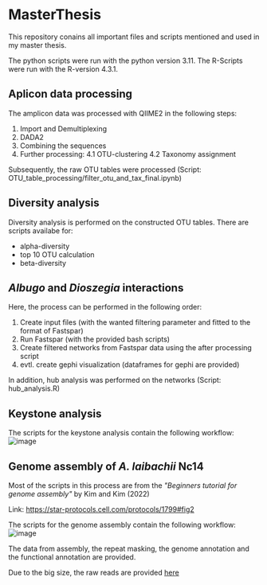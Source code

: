 # MasterThesis
This repository conains all important files and scripts mentioned and used in my master thesis.

The python scripts were run with the python version 3.11. The R-Scripts were run with the R-version 4.3.1.

## Aplicon data processing
The amplicon data was processed with QIIME2 in the following steps:
1. Import and Demultiplexing
2. DADA2
3. Combining the sequences
4. Further processing:
   4.1 OTU-clustering
   4.2 Taxonomy assignment

Subsequently, the raw OTU tables were processed (Script: OTU_table_processing/filter_otu_and_tax_final.ipynb)

## Diversity analysis
Diversity analysis is performed on the constructed OTU tables. 
There are scripts availabe for:
- alpha-diversity
- top 10 OTU calculation
- beta-diversity

## *Albugo* and *Dioszegia* interactions
Here, the process can be performed in the following order:
1. Create input files (with the wanted filtering parameter and fitted to the format of Fastspar)
2. Run Fastspar (with the provided bash scripts)
3. Create filtered networks from Fastspar data using the after processing script
4. evtl. create gephi visualization (dataframes for gephi are provided)

In addition, hub analysis was performed on the networks (Script: hub_analysis.R)

## Keystone analysis

The scripts for the keystone analysis contain the following workflow:
![image](https://github.com/user-attachments/assets/cc6c5672-0d4e-461a-b3c3-8e1a7267cba1)


## Genome assembly of *A. laibachii* Nc14
Most of the scripts in this process are from the *"Beginners tutorial for genome assembly"* by Kim and Kim (2022)

Link: https://star-protocols.cell.com/protocols/1799#fig2

The scripts for the genome assembly contain the following workflow:
![image](https://github.com/user-attachments/assets/f06df118-d818-4f56-89d9-9648bea8c92f)

The data from assembly, the repeat masking, the genome annotation and the functional annotation are provided.

Due to the big size, the raw reads are provided [here](https://drive.google.com/file/d/1oAYSxDM1tzf0sKEnzZ8eniy8DEMaPR7L/view?usp=sharing)

